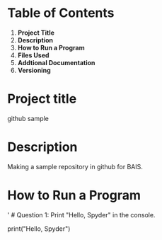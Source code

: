 # Table of Contents


1. **Project Title**
2. **Description**
3. **How to Run a Program**
4. **Files Used**
5. **Addtional Documentation**
6. **Versioning** 

# Project title 
github sample 

# Description 
Making a sample repository in github for BAIS. 

# How to Run a Program 
' # Question 1: Print "Hello, Spyder" in the console.

print("Hello, Spyder")
